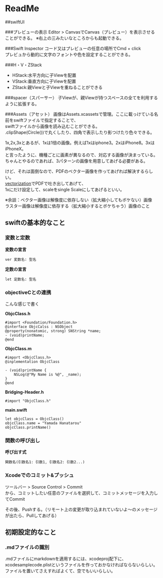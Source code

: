 # ReadMe

##swiftUI
  
###プレビューの表示
Editor > CanvasでCanvas（プレビュー）を表示させることができる。
※右上の三みたいなところからも起動できる。  
  
###Swift Inspector
コード又はプレビューの任意の場所でCmd + click  
プレビュから動的に文字のフォントや色を設定することができる。

###H・V・ZStack
- HStack:水平方向に子Viewを配置
- VStack:垂直方向に子Viewを配置
- ZStack:親Viewと子Viewを重ねることができる
  
###spacer（スパーサー）
子Viewが、親Viewが持つスペースの全てを利用するように拡張する。

###Assets（アセット）
画像はAssets.xcassetsで管理。ここに載っけている名前をswiftファイルで指定することで、  
swiftファイルから画像を読み込むことができる。  
.clipShape(Circle())で丸くしたり、四角で表示したり影つけたり色々できる。  
  
1x,2x,3xとあるが、1xは1倍の画像。例えば1xはiphone3。2xはiPhone8。3xはiPhoneX。  
と言ったように、機種ごとに画素が異なるので、対応する画像が決まっている。  
ちゃんとやるのであれば、3パターンの画像を用意してあげる必要がある。  
  
けど、それは面倒なので、PDFのベクター画像を作ってあげれば解決するらしい。  
[vectorization](https://www.vectorization.org/)でPDFで吐き出してあげて、  
1xにだけ設定して、scaleをsingle Scaleにしてあげるといい。  

※余談：ベクター画像は解像度に依存しない（拡大縮小してもボケない）画像  
ラスター画像は解像度に依存する（拡大縮小するとボケちゃう）画像のこと  
  
## swiftの基本的なこと
### 変数と定数
**変数の宣言**
```
ver 変数名: 型名
```
**定数の宣言**
```
let 定数名: 型名
```
  
### objectiveCとの連携
こんな感じで書く  
  
**ObjcClass.h**  
```
#import <Foundation/Foundation.h>
@interface ObjcCalss : NSObject
@property(nonatomic, strong) SNString *name;
- (void)printName;
@end
```

**ObjcClass.m**
```
#import <ObjcClass.h>
@inplementation ObjcClass

- (void)printName {
    NSLog(@"My Name is %@", _name);
}
@end
```

**Bridging-Header.h**
```
#import "ObjcClass.h"
```

**main.swift**
```
let objcClass = ObjcClass()
objcClass.name = "Yamada Hanatarou"
objcClass.printName()
```
  
### 関数の呼び出し
**呼び出す式**
```
関数名(引数名1: 引数1, 引数名2: 引数2...)
```
  
### Xcodeでのコミット&プッシュ
ツールバー > Source Control > Commit  
から、コミットしたい任意のファイルを選択して、コミットメッセージを入力してCommit  
  
その後、Pushする。（リモート上の変更が取り込まれていないよ〜のメッセージが出たら、Pullしてあげる）
  
## 初期設定的なこと
### .mdファイルの識別
.mdファイルにmarkdownを適用するには、xcodeproj配下に、  
xcodesamplecode.plistというファイルを作っておかなければならないらしい。  
ファイルを置いてさえすればよくて、空でもいいらしい。  
